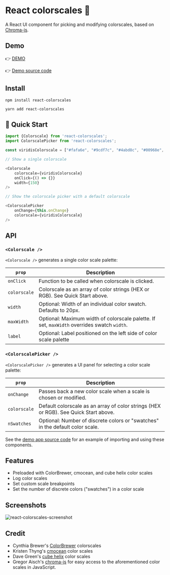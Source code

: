 # React colorscales 🌈

A React UI component for picking and modifying colorscales, based on [Chroma-js](https://gka.github.io/chroma.js/).

## Demo

👉 [DEMO](http://react-colorscales.getforge.io/)

👉 [Demo source code](https://github.com/plotly/react-colorscales-demo-app)

## Install

`npm install react-colorscales`

`yarn add react-colorscales`

## 🚗 Quick Start

```js
import {Colorscale} from 'react-colorscales';
import ColorscalePicker from 'react-colorscales';

const viridisColorscale = ["#fafa6e", "#9cdf7c", "#4abd8c", "#00968e", "#106e7c", "#2a4858"];

// Show a single colorscale

<Colorscale
    colorscale={viridisColorscale}
    onClick={() => {}}
    width={150}
/>

// Show the colorscale picker with a default colorscale

<ColorscalePicker 
    onChange={this.onChange}
    colorscale={viridisColorscale}
/>
```

## API

### `<Colorscale />`

`<Colorscale />` generates a single color scale palette:

| `prop`         | Description                                                                                | 
| -------------- | ------------------------------------------------------------------------------------------ |
| `onClick`      | Function to be called when colorscale is clicked.                                          |
| `colorscale`   | Colorscale as an array of color strings (HEX or RGB). See Quick Start above.               |
| `width`        | Optional: Width of an individual color swatch. Defaults to 20px.                           |
| `maxWidth`     | Optional: Maximum width of colorscale palette. If set, `maxWidth` overrides swatch `width`. |
| `label`        | Optional: Label positioned on the left side of color scale palette                         |


### `<ColorscalePicker />`

`<ColorscalePicker />` generates a UI panel for selecting a color scale palette:

| `prop`         | Description                                                                                | 
| -------------- | ------------------------------------------------------------------------------------------ |
| `onChange`     | Passes back a new color scale when a scale is chosen or modified.                          |
| `colorscale`   | Default colorscale as an array of color strings (HEX or RGB). See Quick Start above.       |
| `nSwatches`    | Optional: Number of discrete colors or "swatches" in the default color scale.              |

See the [demo app source code](https://github.com/plotly/react-colorscales-demo-app/blob/master/src/App.js) for an example of importing and using these components.

## Features

- Preloaded with ColorBrewer, cmocean, and cube helix color scales
- Log color scales
- Set custom scale breakpoints
- Set the number of discrete colors ("swatches") in a color scale

## Screenshots

![react-colorscales-screenshot](https://github.com/plotly/react-colorscale-picker/raw/master/screenshot.png)

## Credit

- Cynthia Brewer's [ColorBrewer](http://colorbrewer2.org/) colorscales
- Kristen Thyng's [cmocean](http://matplotlib.org/cmocean/) color scales
- Dave Green's [cube helix](https://www.mrao.cam.ac.uk/~dag/CUBEHELIX/) color scales
- Gregor Aisch's [chroma-js](https://github.com/gka/chroma.js/) for easy access to the aforementioned color scales in JavaScript.
